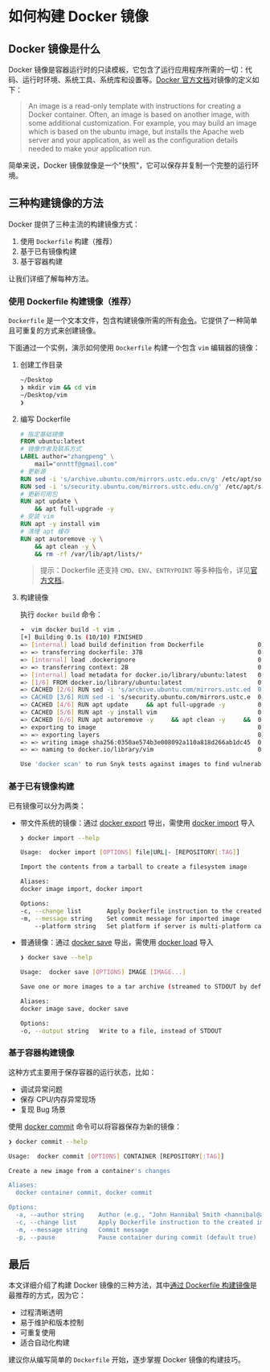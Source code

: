 # 如何构建 Docker 镜像

## Docker 镜像是什么

Docker 镜像是容器运行时的只读模板，它包含了运行应用程序所需的一切：代码、运行时环境、系统工具、系统库和设置等。[Docker 官方文档](https://docs.docker.com/get-started/overview/)对镜像的定义如下：

> An image is a read-only template with instructions for creating a Docker container. Often, an image is based on another image, with some additional customization. For example, you may build an image which is based on the ubuntu image, but installs the Apache web server and your application, as well as the configuration details needed to make your application run.

简单来说，Docker 镜像就像是一个"快照"，它可以保存并复制一个完整的运行环境。

## 三种构建镜像的方法

Docker 提供了三种主流的构建镜像方式：

1. 使用 `Dockerfile` 构建（推荐）
2. 基于已有镜像构建
3. 基于容器构建

让我们详细了解每种方法。

### 使用 Dockerfile 构建镜像（推荐）

`Dockerfile` 是一个文本文件，包含构建镜像所需的所有[命令](https://docs.docker.com/engine/reference/builder/)。它提供了一种简单且可重复的方式来创建镜像。

下面通过一个实例，演示如何使用 `Dockerfile` 构建一个包含 `vim` 编辑器的镜像：

1. 创建工作目录

   ```bash
   ~/Desktop
   ❯ mkdir vim && cd vim
   ~/Desktop/vim
   ❯
   ```

2. 编写 Dockerfile

   ```dockerfile
   # 指定基础镜像
   FROM ubuntu:latest
   # 镜像作者及联系方式
   LABEL author="zhangpeng" \
       mail="onnttf@gmail.com"
   # 更新源
   RUN sed -i 's/archive.ubuntu.com/mirrors.ustc.edu.cn/g' /etc/apt/sources.list
   RUN sed -i 's/security.ubuntu.com/mirrors.ustc.edu.cn/g' /etc/apt/sources.list
   # 更新可用包
   RUN apt update \
       && apt full-upgrade -y
   # 安装 vim
   RUN apt -y install vim
   # 清理 apt 缓存
   RUN apt autoremove -y \
       && apt clean -y \
       && rm -rf /var/lib/apt/lists/*
   ```

   > 提示：Dockerfile 还支持 `CMD`、`ENV`、`ENTRYPOINT` 等多种指令，详见[官方文档](https://docs.docker.com/engine/reference/builder/)。

3. 构建镜像

   执行 `docker build` 命令：

   ```bash
   ➜  vim docker build -t vim .
   [+] Building 0.1s (10/10) FINISHED
   => [internal] load build definition from Dockerfile               0.0s
   => => transferring dockerfile: 37B                                0.0s
   => [internal] load .dockerignore                                  0.0s
   => => transferring context: 2B                                    0.0s
   => [internal] load metadata for docker.io/library/ubuntu:latest   0.0s
   => [1/6] FROM docker.io/library/ubuntu:latest                     0.0s
   => CACHED [2/6] RUN sed -i 's/archive.ubuntu.com/mirrors.ustc.ed  0.0s
   => CACHED [3/6] RUN sed -i 's/security.ubuntu.com/mirrors.ustc.e  0.0s
   => CACHED [4/6] RUN apt update     && apt full-upgrade -y         0.0s
   => CACHED [5/6] RUN apt -y install vim                            0.0s
   => CACHED [6/6] RUN apt autoremove -y     && apt clean -y     &&  0.0s
   => exporting to image                                             0.0s
   => => exporting layers                                            0.0s
   => => writing image sha256:0350ae574b3e008092a110a818d266ab1dc45  0.0s
   => => naming to docker.io/library/vim                             0.0s

   Use 'docker scan' to run Snyk tests against images to find vulnerabilities and learn how to fix them
   ```

### 基于已有镜像构建

已有镜像可以分为两类：

- 带文件系统的镜像：通过 [docker export](https://docs.docker.com/engine/reference/commandline/export/) 导出，需使用 [docker import](https://docs.docker.com/engine/reference/commandline/import/) 导入

  ```bash
  ❯ docker import --help

  Usage:  docker import [OPTIONS] file|URL|- [REPOSITORY[:TAG]]

  Import the contents from a tarball to create a filesystem image

  Aliases:
  docker image import, docker import

  Options:
  -c, --change list       Apply Dockerfile instruction to the created image
  -m, --message string    Set commit message for imported image
      --platform string   Set platform if server is multi-platform capable
  ```

- 普通镜像：通过 [docker save](https://docs.docker.com/engine/reference/commandline/save/) 导出，需使用 [docker load](https://docs.docker.com/engine/reference/commandline/load/) 导入

  ```bash
  ❯ docker save --help

  Usage:  docker save [OPTIONS] IMAGE [IMAGE...]

  Save one or more images to a tar archive (streamed to STDOUT by default)

  Aliases:
  docker image save, docker save

  Options:
  -o, --output string   Write to a file, instead of STDOUT
  ```

### 基于容器构建镜像

这种方式主要用于保存容器的运行状态，比如：

- 调试异常问题
- 保存 CPU/内存异常现场
- 复现 Bug 场景

使用 [docker commit](https://docs.docker.com/engine/reference/commandline/commit/) 命令可以将容器保存为新的镜像：

```bash
❯ docker commit --help

Usage:  docker commit [OPTIONS] CONTAINER [REPOSITORY[:TAG]]

Create a new image from a container's changes

Aliases:
  docker container commit, docker commit

Options:
  -a, --author string    Author (e.g., "John Hannibal Smith <hannibal@a-team.com>")
  -c, --change list      Apply Dockerfile instruction to the created image
  -m, --message string   Commit message
  -p, --pause            Pause container during commit (default true)
```

## 最后

本文详细介绍了构建 Docker 镜像的三种方法，其中[通过 Dockerfile 构建镜像](#使用-dockerfile-构建镜像推荐)是最推荐的方式，因为它：

- 过程清晰透明
- 易于维护和版本控制
- 可重复使用
- 适合自动化构建

建议你从编写简单的 `Dockerfile` 开始，逐步掌握 Docker 镜像的构建技巧。
